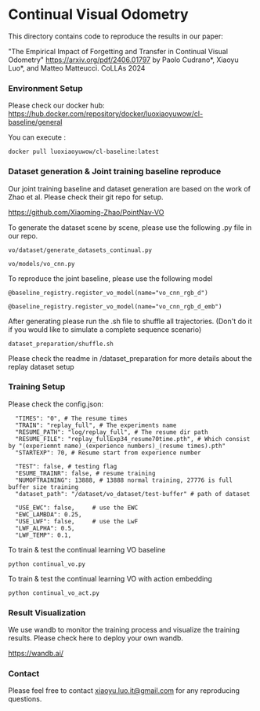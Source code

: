# Continual Visual Odometry
This directory contains code to reproduce the results in our paper:

"The Empirical Impact of Forgetting and Transfer in Continual Visual Odometry"
https://arxiv.org/pdf/2406.01797
by Paolo Cudrano*, Xiaoyu Luo*, and Matteo Matteucci. CoLLAs 2024

### Environment Setup
Please check our docker hub:
https://hub.docker.com/repository/docker/luoxiaoyuwow/cl-baseline/general

You can execute :
```
docker pull luoxiaoyuwow/cl-baseline:latest 
```
### Dataset generation & Joint training baseline reproduce
Our joint training baseline and dataset generation are based on the work of Zhao et al. Please check their git repo for setup. 

https://github.com/Xiaoming-Zhao/PointNav-VO

To generate the dataset scene by scene, please use the following .py file in our repo.
```
vo/dataset/generate_datasets_continual.py

vo/models/vo_cnn.py
```
To reproduce the joint baseline, please use the following model
```
@baseline_registry.register_vo_model(name="vo_cnn_rgb_d")

@baseline_registry.register_vo_model(name="vo_cnn_rgb_d_emb")
```
After generating please run the .sh file to shuffle all trajectories. (Don't do it if you would like to simulate a complete sequence scenario)
```
dataset_preparation/shuffle.sh
```
Please check the readme in /dataset_preparation for more details about the replay dataset setup

### Training Setup
Please check the config.json:
```
  "TIMES": "0", # The resume times
  "TRAIN": "replay_full", # The experiments name
  "RESUME_PATH": "log/replay_full", # The resume dir path
  "RESUME_FILE": "replay_fullExp34_resume70time.pth", # Which consist by "(experiemnt name)_(experience numbers)_(resume times).pth"
  "STARTEXP": 70, # Resume start from experience number
  
  "TEST": false, # testing flag
  "ESUME_TRAINR": false, # resume training
  "NUMOFTRAINING": 13888, # 13888 normal training, 27776 is full buffer size training
  "dataset_path": "/dataset/vo_dataset/test-buffer" # path of dataset
  
  "USE_EWC": false,     # use the EWC
  "EWC_LAMBDA": 0.25,
  "USE_LWF": false,     # use the LwF
  "LWF_ALPHA": 0.5,
  "LWF_TEMP": 0.1,
```

To train & test the continual learning VO baseline 
```
python continual_vo.py
```
To train & test the continual learning VO with action embedding

```
python continual_vo_act.py
```

### Result Visualization
We use wandb to monitor the training process and visualize the training results. Please check here to deploy your own wandb.

https://wandb.ai/

### Contact
Please feel free to contact xiaoyu.luo.it@gmail.com for any reproducing questions.


